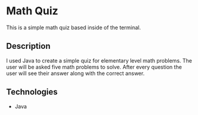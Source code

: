 # Math Quiz

This is a simple math quiz based inside of the terminal. 

## Description

I used Java to create a simple quiz for elementary level math problems. 
The user will be asked five math problems to solve. After every question the user will see their answer along with the correct answer.

## Technologies

- Java

